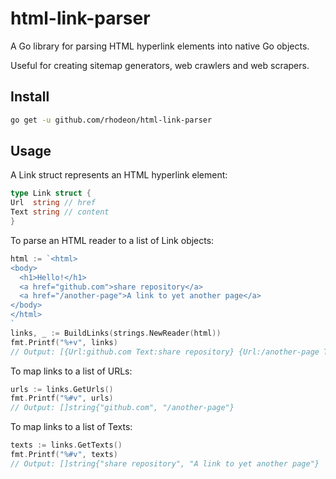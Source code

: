 # html-link-parser

A Go library for parsing HTML hyperlink elements into native Go objects.

Useful for creating sitemap generators, web crawlers and web scrapers.

## Install

```sh
go get -u github.com/rhodeon/html-link-parser
```

## Usage

A Link struct represents an HTML hyperlink element:

```go
type Link struct {
Url  string // href
Text string // content
}
```

To parse an HTML reader to a list of Link objects:

```go
html := `<html>
<body>
  <h1>Hello!</h1>
  <a href="github.com">share repository</a>
  <a href="/another-page">A link to yet another page</a>
</body>
</html>
`
links, _ := BuildLinks(strings.NewReader(html))
fmt.Printf("%+v", links)
// Output: [{Url:github.com Text:share repository} {Url:/another-page Text:A link to yet another page}]
```

To map links to a list of URLs:

```go
urls := links.GetUrls()
fmt.Printf("%#v", urls)
// Output: []string{"github.com", "/another-page"}
```

To map links to a list of Texts:

```go
texts := links.GetTexts()
fmt.Printf("%#v", texts)
// Output: []string{"share repository", "A link to yet another page"}
```